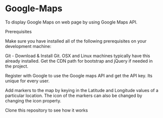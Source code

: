 # Google-Maps
To display Google Maps on web page by using Google Maps API.

Prerequisites

Make sure you have installed all of the following prerequisites on your development machine:

Git - Download & Install Git. OSX and Linux machines typically have this already installed. Get the CDN path for bootstrap and jQuery if needed in the project.

Register with Google to use the Google maps API and get the API key. Its unique for every user.

Add markers to the map by keying in the Latitude and Longitude values of a particular location. The icon of the markers can also be changed by changing the icon property.

Clone this repository to see how it works
